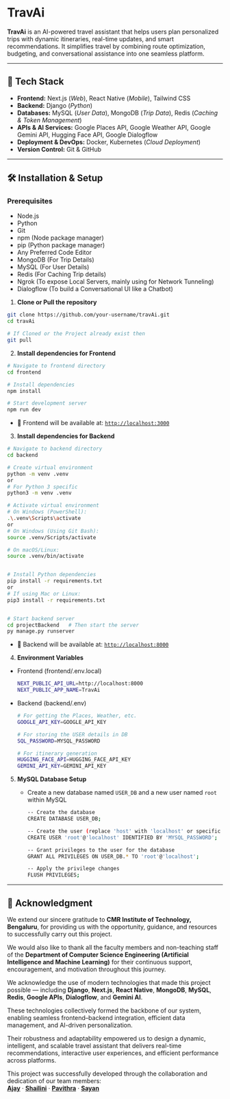 # TravAi

**TravAi** is an AI-powered travel assistant that helps users plan personalized trips with dynamic itineraries, real-time updates, and smart recommendations. It simplifies travel by combining route optimization, budgeting, and conversational assistance into one seamless platform.

---

## 🧠 Tech Stack

- **Frontend:** Next.js (*Web*), React Native (*Mobile*), Tailwind CSS  
- **Backend:** Django (*Python*)  
- **Databases:** MySQL (*User Data*), MongoDB (*Trip Data*), Redis (*Caching & Token Management*)  
- **APIs & AI Services:** Google Places API, Google Weather API, Google Gemini API, Hugging Face API, Google Dialogflow  
- **Deployment & DevOps:** Docker, Kubernetes (*Cloud Deployment*)  
- **Version Control:** Git & GitHub

---

## 🛠️ Installation & Setup

### Prerequisites

- Node.js 
- Python 
- Git
- npm (Node package manager)
- pip (Python package manager)
- Any Preferred Code Editor
- MongoDB (For Trip Details)
- MySQL (For User Details)
- Redis (For Caching Trip details)
- Ngrok (To expose Local Servers, mainly using for Network Tunneling)
- Dialogflow (To build a Conversational UI like a Chatbot)

1. **Clone or Pull the repository**

```bash
git clone https://github.com/your-username/travAi.git
cd travAi

# If Cloned or the Project already exist then
git pull
```

2. **Install dependencies for Frontend**

```bash
# Navigate to frontend directory
cd frontend

# Install dependencies
npm install

# Start development server
npm run dev
```

- 📍 Frontend will be available at: [`http://localhost:3000`](http://localhost:3000)

3. **Install dependencies for Backend**

```bash
# Navigate to backend directory
cd backend

# Create virtual environment
python -m venv .venv
or
# For Python 3 specific
python3 -m venv .venv

# Activate virtual environment
# On Windows (PowerShell):
.\.venv\Scripts\activate
or
# On Windows (Using Git Bash):
source .venv/Scripts/activate

# On macOS/Linux:
source .venv/bin/activate


# Install Python dependencies
pip install -r requirements.txt
or
# If using Mac or Linux:
pip3 install -r requirements.txt


# Start backend server
cd projectBackend   # Then start the server
py manage.py runserver
```
- 📍 Backend will be available at: [`http://localhost:8000`](http://127.0.0.1:8000)

4. **Environment Variables**

- Frontend (frontend/.env.local)

    ```bash
    NEXT_PUBLIC_API_URL=http://localhost:8000
    NEXT_PUBLIC_APP_NAME=TravAi
    ```

- Backend (backend/.env)

    ```bash
    # For getting the Places, Weather, etc.
    GOOGLE_API_KEY=GOOGLE_API_KEY

    # For storing the USER details in DB
    SQL_PASSWORD=MYSQL_PASSWORD

    # For itinerary generation
    HUGGING_FACE_API=HUGGING_FACE_API_KEY
    GEMINI_API_KEY=GEMINI_API_KEY
    ```

5. **MySQL Database Setup**

    - Create a new database named `USER_DB` and a new user named `root` within MySQL 
    
        ```bash
        -- Create the database
        CREATE DATABASE USER_DB;

        -- Create the user (replace 'host' with 'localhost' or specific host)
        CREATE USER 'root'@'localhost' IDENTIFIED BY 'MYSQL_PASSWORD';

        -- Grant privileges to the user for the database
        GRANT ALL PRIVILEGES ON USER_DB.* TO 'root'@'localhost';

        -- Apply the privilege changes
        FLUSH PRIVILEGES;
        ```

---

## 🙏 Acknowledgment

We extend our sincere gratitude to **CMR Institute of Technology, Bengaluru**, for providing us with the opportunity, guidance, and resources to successfully carry out this project.  

We would also like to thank all the faculty members and non-teaching staff of the **Department of Computer Science Engineering (Artificial Intelligence and Machine Learning)** for their continuous support, encouragement, and motivation throughout this journey.  

We acknowledge the use of modern technologies that made this project possible — including **Django**, **Next.js**, **React Native**, **MongoDB**, **MySQL**, **Redis**, **Google APIs**, **Dialogflow**, and **Gemini AI**. 

These technologies collectively formed the backbone of our system, enabling seamless frontend–backend integration, efficient data management, and AI-driven personalization. 

Their robustness and adaptability empowered us to design a dynamic, intelligent, and scalable travel assistant that delivers real-time recommendations, interactive user experiences, and efficient performance across platforms.  

This project was successfully developed through the collaboration and dedication of our team members:  
**[Ajay](https://github.com/ajay210100)** · **[Shailini](https://github.com/Shailini-M)** · **[Pavithra](https://github.com/Pavithra329)** · **[Sayan](https://github.com/Sayan-Mondal2022)**
